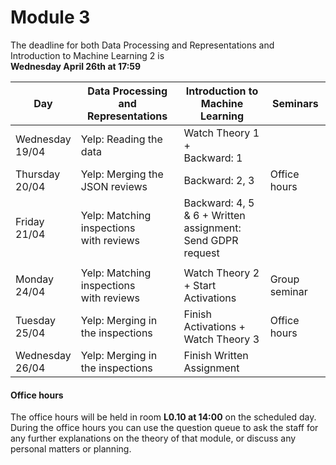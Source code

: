 
# Module 3

The deadline for both Data Processing and Representations and Introduction to Machine Learning 2 is<br>**Wednesday April 26th at 17:59**

| Day                | Data Processing<br>and Representations | Introduction to<br>Machine Learning | Seminars          |
| ------------------ | ---------------------------- | ----------------------------------- | --------------------------- |
| Wednesday<br>19/04 | Yelp: Reading the data       | Watch Theory 1 +<br>Backward: 1     |                             |
| Thursday<br>20/04  | Yelp: Merging the JSON reviews | Backward: 2, 3                    | Office hours                |
| Friday<br>21/04    | Yelp: Matching inspections<br>with reviews | Backward: 4, 5 & 6 + Written<br>assignment: Send GDPR request |  |
|                    |                                            |                                                               |  |
| Monday<br>24/04    | Yelp: Matching inspections<br>with reviews | Watch Theory 2<br>+ Start Activations | Group seminar|
| Tuesday<br>25/04   | Yelp: Merging in the inspections | Finish Activations +<br>Watch Theory 3 | Office hours         |
| Wednesday<br>26/04 | Yelp: Merging in the inspections | Finish Written Assignment       |                             |



#### Office hours

The office hours will be held in room **L0.10 at 14:00** on the scheduled day. During the office hours you can use the question queue to ask the staff for any further explanations on the theory of that module, or discuss any personal matters or planning.

